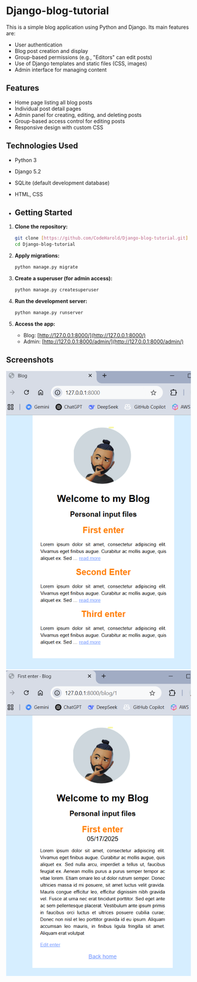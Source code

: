 # Django-blog-tutorial

This is a simple blog application using Python and Django. Its main features are:

- User authentication
- Blog post creation and display
- Group-based permissions (e.g., "Editors" can edit posts)
- Use of Django templates and static files (CSS, images)
- Admin interface for managing content

## Features

- Home page listing all blog posts
- Individual post detail pages
- Admin panel for creating, editing, and deleting posts
- Group-based access control for editing posts
- Responsive design with custom CSS

## Technologies Used

- Python 3
- Django 5.2
- SQLite (default development database)
- HTML, CSS

- ## Getting Started

1. **Clone the repository:**
   ```sh
   git clone [https://github.com/CodeHarold/Django-blog-tutorial.git]
   cd Django-blog-tutorial
   ```

2. **Apply migrations:**
   ```sh
   python manage.py migrate
   ```

3. **Create a superuser (for admin access):**
   ```sh
   python manage.py createsuperuser
   ```

4. **Run the development server:**
   ```sh
   python manage.py runserver
   ```
5. **Access the app:**
   - Blog: [http://127.0.0.1:8000/](http://127.0.0.1:8000/)
   - Admin: [http://127.0.0.1:8000/admin/](http://127.0.0.1:8000/admin/)
  
## Screenshots

![Blog Home Page](https://github.com/CodeHarold/Django-blog-tutorial/blob/main/tutorial/screenshots/homePage.png)
![Post1](https://github.com/CodeHarold/Django-blog-tutorial/blob/main/tutorial/screenshots/post1.png)


